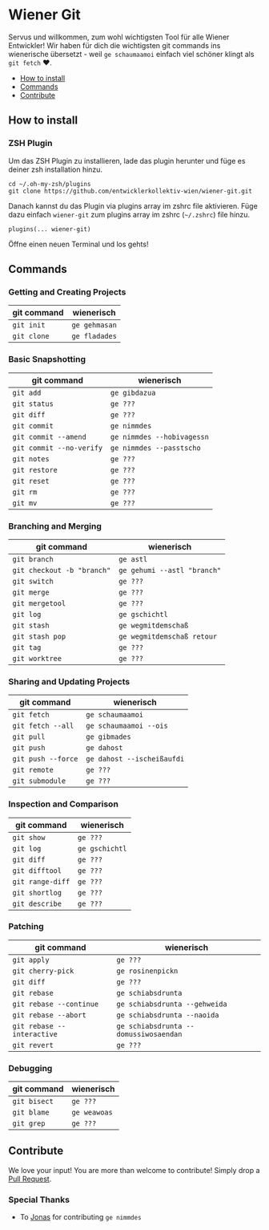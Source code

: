 # Wiener Git

Servus und willkommen, zum wohl wichtigsten Tool für alle Wiener Entwickler! Wir haben für dich die wichtigsten git commands ins wienerische übersetzt - weil `ge schaumaamoi` einfach viel schöner klingt als `git fetch` ❤️.

- [How to install](#how-to-install)
- [Commands](#commands)
- [Contribute](#contribute)

## How to install

### ZSH Plugin

Um das ZSH Plugin zu installieren, lade das plugin herunter und füge es deiner zsh installation hinzu.

```
cd ~/.oh-my-zsh/plugins
git clone https://github.com/entwicklerkollektiv-wien/wiener-git.git
```

Danach kannst du das Plugin via plugins array im zshrc file aktivieren. Füge dazu einfach `wiener-git` zum plugins array im zshrc (`~/.zshrc`) file hinzu.

```
plugins(... wiener-git)
```

Öffne einen neuen Terminal und los gehts!

## Commands

### Getting and Creating Projects

| git command | wienerisch    |
| ----------- | ------------- |
| `git init`  | `ge gehmasan` |
| `git clone` | `ge fladades` |

### Basic Snapshotting

| git command              | wienerisch                 |
| ------------------------ | -------------------------- |
| `git add`                | `ge gibdazua`              |
| `git status`             | `ge ???`                   |
| `git diff`               | `ge ???`                   |
| `git commit`             | `ge nimmdes`               |
| `git commit --amend`     | `ge nimmdes --hobivagessn` |
| `git commit --no-verify` | `ge nimmdes --passtscho`   |
| `git notes`              | `ge ???`                   |
| `git restore`            | `ge ???`                   |
| `git reset`              | `ge ???`                   |
| `git rm`                 | `ge ???`                   |
| `git mv`                 | `ge ???`                   |

### Branching and Merging

| git command                | wienerisch                  |
| -------------------------- | --------------------------- |
| `git branch`               | `ge astl`                   |
| `git checkout -b "branch"` | `ge gehumi --astl "branch"` |
| `git switch`               | `ge ???`                    |
| `git merge`                | `ge ???`                    |
| `git mergetool`            | `ge ???`                    |
| `git log`                  | `ge gschichtl`              |
| `git stash`                | `ge wegmitdemschaß`         |
| `git stash pop`            | `ge wegmitdemschaß retour`  |
| `git tag`                  | `ge ???`                    |
| `git worktree`             | `ge ???`                    |

### Sharing and Updating Projects

| git command        | wienerisch                 |
| ------------------ | -------------------------- |
| `git fetch`        | `ge schaumaamoi`           |
| `git fetch --all`  | `ge schaumaamoi --ois`     |
| `git pull`         | `ge gibmades`              |
| `git push`         | `ge dahost`                |
| `git push --force` | `ge dahost --ischeißaufdi` |
| `git remote`       | `ge ???`                   |
| `git submodule`    | `ge ???`                   |

### Inspection and Comparison

| git command      | wienerisch     |
| ---------------- | -------------- |
| `git show`       | `ge ???`       |
| `git log`        | `ge gschichtl` |
| `git diff`       | `ge ???`       |
| `git difftool`   | `ge ???`       |
| `git range-diff` | `ge ???`       |
| `git shortlog`   | `ge ???`       |
| `git describe`   | `ge ???`       |

### Patching

| git command                | wienerisch                            |
| -------------------------- | ------------------------------------- |
| `git apply`                | `ge ???`                              |
| `git cherry-pick`          | `ge rosinenpickn`                     |
| `git diff`                 | `ge ???`                              |
| `git rebase`               | `ge schiabsdrunta`                    |
| `git rebase --continue`    | `ge schiabsdrunta --gehweida`         |
| `git rebase --abort`       | `ge schiabsdrunta --naoida`           |
| `git rebase --interactive` | `ge schiabsdrunta --domussiwosaendan` |
| `git revert`               | `ge ???`                              |

### Debugging

| git command  | wienerisch     |
| ------------ | ---------------|
| `git bisect` | `ge ???`       |
| `git blame`  | `ge weawoas`   |
| `git grep`   | `ge ???`       |

## Contribute

We love your input! You are more than welcome to contribute! Simply drop a [Pull Request](https://github.com/entwicklerkollektiv-wien/wiener-git/compare).

### Special Thanks

- To [Jonas](https://github.com/jonasholtkamp) for contributing `ge nimmdes`

